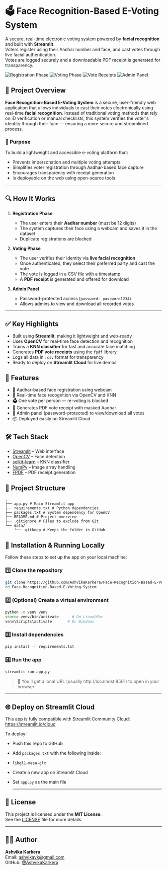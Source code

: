 # 🗳️ Face Recognition-Based E-Voting System 
A secure, real-time electronic voting system powered by **facial recognition** and built with **Streamlit**.  
Voters register using their Aadhar number and face, and cast votes through live facial authentication.  
Votes are logged securely and a downloadable PDF receipt is generated for transparency.

![Registration Phase](https://github.com/user-attachments/assets/8dcdb5fe-be19-47d2-b3c8-4b95cab91a95)
![Voting Phase](https://github.com/user-attachments/assets/2707b90d-5c04-41b2-ba5a-408ee60dd5f9)
![Vote Receipts](https://github.com/user-attachments/assets/efb753d7-c2bc-4723-aee4-255ca0ea6fae)
![Admin Panel](https://github.com/user-attachments/assets/48d72d13-900a-4709-96b4-a5f1356e40fc)

## 📘 Project Overview

**Face Recognition-Based E-Voting System** is a secure, user-friendly web application that allows individuals to cast their votes electronically using real-time **facial recognition**. Instead of traditional voting methods that rely on ID verification or manual checklists, this system verifies the voter's identity through their face — ensuring a more secure and streamlined process.

### 🎯 Purpose
To build a lightweight and accessible e-voting platform that:
- Prevents impersonation and multiple voting attempts
- Simplifies voter registration through Aadhar-based face capture
- Encourages transparency with receipt generation
- Is deployable on the web using open-source tools

---

## 🔍 How It Works

1. **Registration Phase**  
   - The user enters their **Aadhar number** (must be 12 digits)
   - The system captures their face using a webcam and saves it in the dataset
   - Duplicate registrations are blocked

2. **Voting Phase**  
   - The user verifies their identity via **live facial recognition**
   - Once authenticated, they select their preferred party and cast the vote
   - The vote is logged in a CSV file with a timestamp
   - A **PDF receipt** is generated and offered for download

3. **Admin Panel**  
   - Password-protected access (`password- password1234`)
   - Allows admins to view and download all recorded votes

---

## ✅ Key Highlights
- Built using **Streamlit**, making it lightweight and web-ready
- Uses **OpenCV** for real-time face detection and recognition
- Trains a **KNN classifier** for fast and accurate face matching
- Generates **PDF vote receipts** using the `fpdf` library
- Logs all data in `.csv` format for transparency
- Ready to deploy on **Streamlit Cloud** for live demos

## 🚀 Features
- 👤 Aadhar-based face registration using webcam
- 🧠 Real-time face recognition via OpenCV and KNN
- 🗳️ One vote per person — re-voting is blocked
- 📄 Generates PDF vote receipt with masked Aadhar
- 🧾 Admin panel (password-protected) to view/download all votes
- 📦 Deployed easily on Streamlit Cloud
  
## 🛠️ Tech Stack

- [Streamlit](https://streamlit.io) – Web interface
- [OpenCV](https://opencv.org/) – Face detection
- [scikit-learn](https://scikit-learn.org) – KNN classifier
- [NumPy](https://numpy.org/) – Image array handling
- [FPDF](https://pyfpdf.readthedocs.io) – PDF receipt generation

## 📁 Project Structure
```
.
├── app.py # Main Streamlit app
├── requirements.txt # Python dependencies
├── packages.txt # System dependency for OpenCV
├── README.md # Project overview
├── .gitignore # Files to exclude from Git
└── data/
    └── .gitkeep # Keeps the folder in GitHub
```


## 🧪 Installation & Running Locally

Follow these steps to set up the app on your local machine:

### 1️⃣ Clone the repository

```bash
git clone https://github.com/AshvikaKarkera/Face-Recognition-Based-E-Voting-System.git
cd Face-Recognition-Based-E-Voting-System
```

### 2️⃣ (Optional) Create a virtual environment

```bash
python -m venv venv
source venv/bin/activate      # On Linux/Mac
venv\Scripts\activate       # On Windows
```

### 3️⃣ Install dependencies

```bash
pip install -r requirements.txt
```

### 4️⃣ Run the app

```bash
streamlit run app.py
```

> 🔗 You’ll get a local URL (usually http://localhost:8501) to open in your browser.

---

## 🌐 Deploy on Streamlit Cloud

This app is fully compatible with Streamlit Community Cloud: https://streamlit.io/cloud

To deploy:

- Push this repo to GitHub
- Add `packages.txt` with the following inside:
- 
  ```
  libgl1-mesa-glx
  ```
- Create a new app on Streamlit Cloud
- Set `app.py` as the main file

  ---

## 📜 License

This project is licensed under the **MIT License**.  
See the [LICENSE](LICENSE) file for more details.

---

## 👨‍💻 Author

**Ashvika Karkera**  
Email: [ashvikavk@gmail.com](ashvikavk@gmail.com)  
GitHub: [@AshvikaKarkera](https://github.com/AshvikaKarkera)





